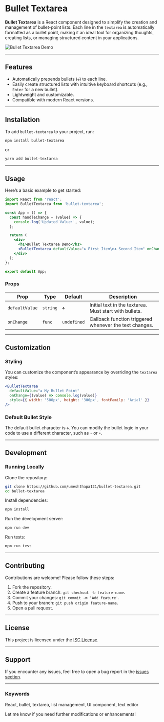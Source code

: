 # Bullet Textarea  

**Bullet Textarea** is a React component designed to simplify the creation and management of bullet-point lists. Each line in the `textarea` is automatically formatted as a bullet point, making it an ideal tool for organizing thoughts, creating lists, or managing structured content in your applications.  

![Bullet Textarea Demo](https://example.com/demo-image.png)

---

## Features  

- Automatically prepends bullets (`❖`) to each line.  
- Easily create structured lists with intuitive keyboard shortcuts (e.g., `Enter` for a new bullet).  
- Lightweight and customizable.  
- Compatible with modern React versions.  

---

## Installation  

To add `bullet-textarea` to your project, run:  

```bash  
npm install bullet-textarea  
```  

or  

```bash  
yarn add bullet-textarea  
```  

---

## Usage  

Here’s a basic example to get started:  

```jsx  
import React from 'react';  
import BulletTextarea from 'bullet-textarea';  

const App = () => {  
  const handleChange = (value) => {  
    console.log('Updated Value:', value);  
  };  

  return (  
    <div>  
      <h1>Bullet Textarea Demo</h1>  
      <BulletTextarea defaultValue="❖ First Item\n❖ Second Item" onChange={handleChange} />  
    </div>  
  );  
};  

export default App;  
```  

### Props  

| Prop          | Type     | Default      | Description                                                 |  
|---------------|----------|--------------|-------------------------------------------------------------|  
| `defaultValue`| `string` | `❖ `         | Initial text in the textarea. Must start with bullets.      |  
| `onChange`    | `func`   | `undefined`  | Callback function triggered whenever the text changes.       |  

---

## Customization  

### Styling  
You can customize the component’s appearance by overriding the `textarea` styles:  

```jsx  
<BulletTextarea  
  defaultValue="❖ My Bullet Point"  
  onChange={(value) => console.log(value)}  
  style={{ width: '500px', height: '300px', fontFamily: 'Arial' }}  
/>  
```  

### Default Bullet Style  
The default bullet character is `❖`. You can modify the bullet logic in your code to use a different character, such as `-` or `•`.  

---

## Development  

### Running Locally  

Clone the repository:  
```bash  
git clone https://github.com/umeshthapa121/bullet-textarea.git  
cd bullet-textarea  
```  

Install dependencies:  
```bash  
npm install  
```  

Run the development server:  
```bash  
npm run dev  
```  

Run tests:  
```bash  
npm run test  
```  

---

## Contributing  

Contributions are welcome! Please follow these steps:  
1. Fork the repository.  
2. Create a feature branch: `git checkout -b feature-name`.  
3. Commit your changes: `git commit -m 'Add feature'`.  
4. Push to your branch: `git push origin feature-name`.  
5. Open a pull request.  

---

## License  

This project is licensed under the [ISC License](LICENSE).  

---

## Support  

If you encounter any issues, feel free to open a bug report in the [issues section](https://github.com/umeshthapa121/bullet-textarea/issues).  

---

### Keywords  
React, bullet, textarea, list management, UI component, text editor  

Let me know if you need further modifications or enhancements!